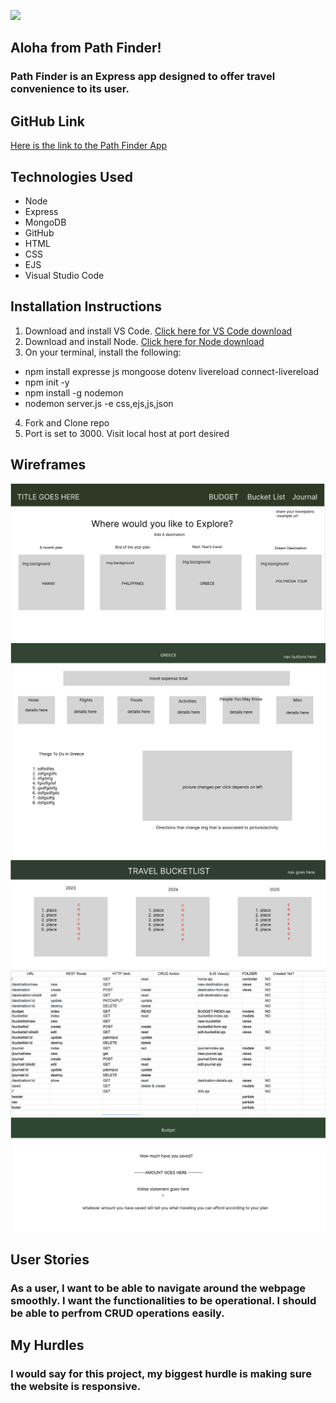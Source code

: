 ![](PathFinderHome.png)
## Aloha from Path Finder! 

### Path Finder is an Express app designed to offer travel convenience to its user. 

## GitHub Link
[Here is the link to the Path Finder App](https://pathfinder50.herokuapp.com/)

## Technologies Used
* Node
* Express
* MongoDB
* GitHub
* HTML
* CSS
* EJS
* Visual Studio Code

## Installation Instructions
1. Download and install VS Code. [Click here for VS Code download](https://code.visualstudio.com/Download)
2. Download and install Node. [Click here for Node download](https://nodejs.org/en/download)
3. On your terminal, install the following:
* npm install expresse js mongoose dotenv livereload connect-livereload
* npm init -y
* npm install -g nodemon
* nodemon server.js -e css,ejs,js,json
4. Fork and Clone repo
5. Port is set to 3000. Visit local host at port desired

## Wireframes
![](HomePage.png)
![](Destination.png)
![](BucketList.png)
![](Routes.png)
![](Budget.png)


## User Stories 
### As a user, I want to be able to navigate around the webpage smoothly. I want the functionalities to be operational. I should be able to perfrom CRUD operations easily.

## My Hurdles
### I would say for this project, my biggest hurdle is making sure the website is responsive.
